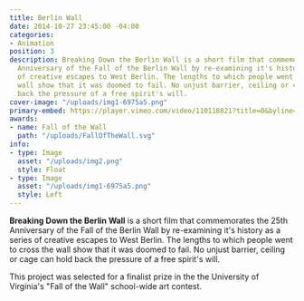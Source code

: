 ```yaml
---
title: Berlin Wall
date: 2014-10-27 23:45:00 -04:00
categories:
- Animation
position: 3
description: Breaking Down the Berlin Wall is a short film that commemorates the 25th
  Anniversary of the Fall of the Berlin Wall by re-examining it's history as a series
  of creative escapes to West Berlin. The lengths to which people went to cross the
  wall show that it was doomed to fail. No unjust barrier, ceiling or cage can hold
  back the pressure of a free spirit's will.
cover-image: "/uploads/img1-6975a5.png"
primary-embed: https://player.vimeo.com/video/110118821?title=0&byline=0&portrait=0
awards:
- name: Fall of the Wall
  path: "/uploads/FallOfTheWall.svg"
info:
- type: Image
  asset: "/uploads/img2.png"
  style: Float
- type: Image
  asset: "/uploads/img1-6975a5.png"
  style: Left
---
```


**Breaking Down the Berlin Wall** is a short film that commemorates the 25th Anniversary of the Fall of the Berlin Wall by re-examining it's history as a series of creative escapes to West Berlin. The lengths to which people went to cross the wall show that it was doomed to fail. No unjust barrier, ceiling or cage can hold back the pressure of a free spirit's will.

This project was selected for a finalist prize in the the University of Virginia's "Fall of the Wall" school-wide art contest.
